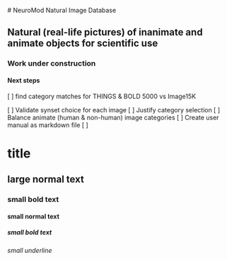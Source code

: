﻿﻿﻿﻿# NeuroMod Natural Image Database## Natural (real-life pictures) of inanimate and animate objects for scientific use### Work under construction#### Next steps[ ] find category matches for THINGS & BOLD 5000 vs Image15K[ ] Validate synset choice for each image[ ] Justify category selection[ ] Balance animate (human & non-human) image categories[ ] Create user manual as markdown file[ ]   # title## large normal text### small bold text#### small normal text##### small bold text###### small underline